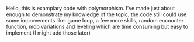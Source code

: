 Hello, this is examplary code with polymorphism.
I've made just about enough to demonstrate my knowledge of the topic, the code still could use some improvements like:
game loop, a few more skills, random encounter function, mob variations and leveling which are time consuming but easy to implement (I might add those later)
